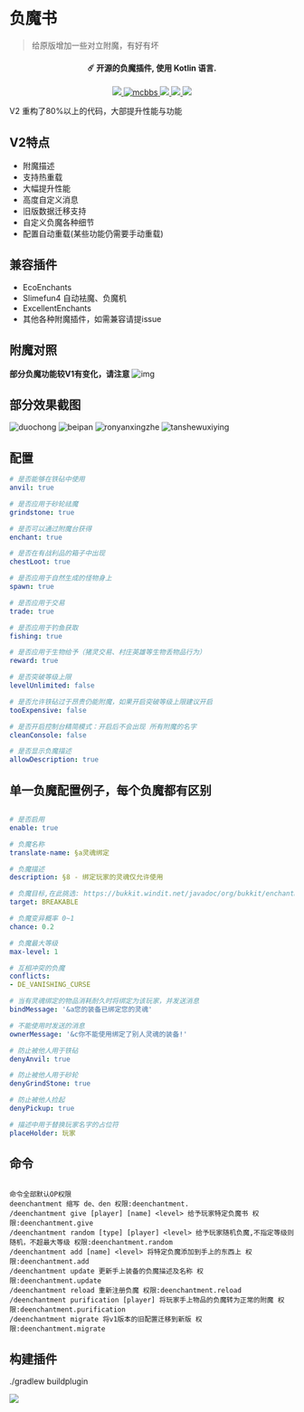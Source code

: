 # 负魔书

> 给原版增加一些对立附魔，有好有坏

<h4 align="center">☄️ 开源的负魔插件, 使用 Kotlin 语言.</h4>
<p align="center">
    <a href="https://www.codefactor.io/repository/github/iseason2000/deenchantment" alt="CodeFactor Score">
        <img src="https://www.codefactor.io/repository/github/iseason2000/deenchantment/badge"/>
    </a>
    <a href="https://www.mcbbs.net/thread-1198268-1-1.html">
        <img alt="mcbbs" src="https://img.shields.io/badge/mcbbs-deenchantment-brightgreen"/>
    </a>
    <a href="https://bstats.org/plugin/bukkit/DeEnchantment/13440" alt="bstats servers">
        <img src="https://img.shields.io/bstats/servers/13440?color=brightgreen"/>
    </a>
    <a href="https://bstats.org/plugin/bukkit/DeEnchantment/13440" alt="bstats players">
        <img src="https://img.shields.io/bstats/players/13440?color=brightgreen"/>
    </a>
    <a href="https://github.com/Iseason2000/DeEnchantment" alt="source code">
        <img src="https://img.shields.io/badge/source-code-brightgreen"/>
    </a>
</p>


V2 重构了80%以上的代码，大部提升性能与功能

## V2特点

* 附魔描述
* 支持热重载
* 大幅提升性能
* 高度自定义消息
* 旧版数据迁移支持
* 自定义负魔各种细节
* 配置自动重载(某些功能仍需要手动重载)

## 兼容插件

* EcoEnchants
* Slimefun4 自动袪魔、负魔机
* ExcellentEnchants
* 其他各种附魔插件，如需兼容请提issue

## 附魔对照

**部分负魔功能较V1有变化，请注意**
![img](https://user-images.githubusercontent.com/65019366/182375428-b02a48ea-8b45-49f2-b6b4-a425c46fd74a.png)

## 部分效果截图

![duochong](https://user-images.githubusercontent.com/65019366/117104859-72182880-adaf-11eb-8259-ed838d76ef1f.jpg)
![beipan](https://user-images.githubusercontent.com/65019366/117104865-76444600-adaf-11eb-9536-b5c32a4b41ae.jpg)
![ronyanxingzhe](https://user-images.githubusercontent.com/65019366/117104866-76dcdc80-adaf-11eb-93ea-fb88d13311af.jpg)
![tanshewuxiying](https://user-images.githubusercontent.com/65019366/117104867-780e0980-adaf-11eb-8bbd-a6d2c637bbcd.jpg)

## 配置

~~~ yml
# 是否能够在铁砧中使用
anvil: true

# 是否应用于砂轮祛魔
grindstone: true

# 是否可以通过附魔台获得
enchant: true

# 是否在有战利品的箱子中出现
chestLoot: true

# 是否应用于自然生成的怪物身上
spawn: true

# 是否应用于交易
trade: true

# 是否应用于钓鱼获取
fishing: true

# 是否应用于生物给予（猪灵交易、村庄英雄等生物丢物品行为）
reward: true

# 是否突破等级上限
levelUnlimited: false

# 是否允许铁砧过于昂贵仍能附魔，如果开启突破等级上限建议开启
tooExpensive: false

# 是否开启控制台精简模式：开启后不会出现 所有附魔的名字
cleanConsole: false

# 是否显示负魔描述
allowDescription: true

~~~

## 单一负魔配置例子，每个负魔都有区别

~~~ yaml

# 是否启用
enable: true

# 负魔名称
translate-name: §a灵魂绑定

# 负魔描述
description: §8 - 绑定玩家的灵魂仅允许使用

# 负魔目标,在此挑选: https://bukkit.windit.net/javadoc/org/bukkit/enchantments/EnchantmentTarget.html
target: BREAKABLE

# 负魔变异概率 0~1
chance: 0.2

# 负魔最大等级
max-level: 1

# 互相冲突的负魔
conflicts:
- DE_VANISHING_CURSE

# 当有灵魂绑定的物品消耗耐久时将绑定为该玩家，并发送消息
bindMessage: '&a您的装备已绑定您的灵魂'

# 不能使用时发送的消息
ownerMessage: '&c你不能使用绑定了别人灵魂的装备!'

# 防止被他人用于铁砧
denyAnvil: true

# 防止被他人用于砂轮
denyGrindStone: true

# 防止被他人捡起
denyPickup: true

# 描述中用于替换玩家名字的占位符
placeHolder: 玩家

~~~

## 命令

~~~ 

命令全部默认OP权限
deenchantment 缩写 de、den 权限:deenchantment.
/deenchantment give [player] [name] <level> 给予玩家特定负魔书 权限:deenchantment.give
/deenchantment random [type] [player] <level> 给予玩家随机负魔,不指定等级则随机，不超最大等级 权限:deenchantment.random
/deenchantment add [name] <level> 将特定负魔添加到手上的东西上 权限:deenchantment.add
/deenchantment update 更新手上装备的负魔描述及名称 权限:deenchantment.update
/deenchantment reload 重新注册负魔 权限:deenchantment.reload
/deenchantment purification [player] 将玩家手上物品的负魔转为正常的附魔 权限:deenchantment.purification
/deenchantment migrate 将v1版本的旧配置迁移到新版 权限:deenchantment.migrate

~~~

## 构建插件

./gradlew buildplugin

![](https://bstats.org/signatures/bukkit/DeEnchantment.svg)
